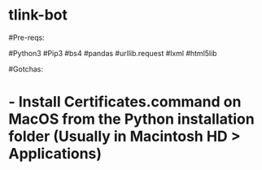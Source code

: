 # tlink-bot

#Pre-reqs:

#Python3
#Pip3
#bs4
#pandas
#urllib.request
#lxml
#html5lib

#Gotchas:

# - Install Certificates.command on MacOS from the Python installation folder (Usually in Macintosh HD > Applications)